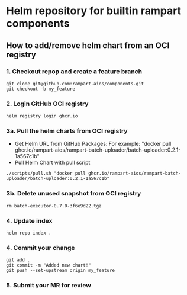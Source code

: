 # Helm repository for builtin rampart components 

## How to add/remove helm chart from an OCI registry

### 1. Checkout repop and create a feature branch
```
git clone git@github.com:rampart-aios/components.git
git checkout -b my_feature
```
### 2. Login GitHub OCI registry
```
helm registry login ghcr.io
```
### 3a. Pull the helm charts from OCI registry
- Get Helm URL from GitHub Packages: For example: "docker pull ghcr.io/rampart-aios/rampart-batch-uploader/batch-uploader:0.2.1-1a567c1b"
- Pull Helm Chart with pull script
```
./scripts/pull.sh "docker pull ghcr.io/rampart-aios/rampart-batch-uploader/batch-uploader:0.2.1-1a567c1b"
```
### 3b. Delete unused snapshot from OCI registry
```
rm batch-executor-0.7.0-3f6e9d22.tgz
```

### 4. Update index
```
helm repo index .
```

### 4. Commit your change
```
git add .
git commit -m "Added new chart!"
git push --set-upstream origin my_feature
```

### 5. Submit your MR for review
